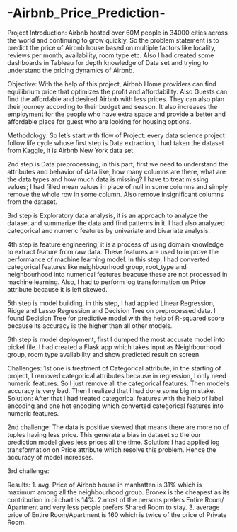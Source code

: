 # -Airbnb_Price_Prediction-
Project Introduction:
Airbnb hosted over 60M people in 34000 cities across the world and continuing to grow quickly. So the problem statement is to predict the price of Airbnb house based on multiple factors like locality, reviews per month, availability, room type etc. Also I had created some dashboards in Tableau for depth knowledge of Data set and trying to understand the pricing dynamics of Airbnb. 

Objective:  With the help of this project, Airbnb Home providers can find equilibrium price that optimizes the profit and affordability. Also Guests can find the affordable and desired Airbnb with less prices. They can also plan their journey according to their budget and season. It also increases the employment for the people who have extra space and provide a better and affordable place for guest who are looking for housing options. 

Methodology:
So let’s start with flow of Project:
every data science project follow life cycle whose first step is Data extraction, I had taken the dataset from Kaggle, it is Airbnb New York data set. 

2nd step is Data preprocessing, in this part, first we need to understand the attributes and behavior of data like, how many columns are there, what are the data types and how much data is missing? I have to treat missing values; I had filled mean values in place of null in some columns and simply remove the whole row in some column.  Also remove insignificant columns from the dataset.

3rd step is Exploratory data analysis, it is an approach to analyze the dataset and summarize the data and find patterns in it. I had also analyzed categorical and numeric features by univariate and bivariate analysis.

4th step is feature engineering, it is a process of using domain knowledge to extract feature from raw data. These features are used to improve the performance of machine learning model. In this step, I had converted categorical features like neighbourhood group, root_type and neighbourhood into numerical features beacuse these are not processed in machine learning. Also, I had to perform log transformation on Price attribute because it is left skewed.

5th step is model building, in this step, I had applied Linear Regression, Ridge and Lasso Regression and Decision Tree on preprocessed data.  I found Decision Tree for predictive model with the help of R-squared score because its accuracy is the higher than all other models.

6th step is model deployment, first I dumped the most accurate model into pickel file. I had created a Flask app which takes input as Neighbourhood group, room type availability and show predicted result on screen. 


Challenges: 
1st one is treatment of Categorical attribute, in the starting of project, I removed categorical attributes because in regression, I only need numeric features. So I just remove all the categorical features. Then model’s accuracy is very bad. Then I realized that I had done some big mistake.
Solution:  After that I had treated categorical features with the help of label encoding and one hot encoding which converted categorical features into numeric features.

2nd challenge: The data is positive skewed that means there are more no of tuples having less price. This generate a bias in dataset so the our prediction model gives less prices all the time. 
Solution: I had applied log transformation on Price attribute which resolve this problem. Hence the accuracy of model increases.

3rd challenge: 

Results: 1. avg. Price of Airbnb house in manhatten is 31% which is maximum among all the neighbourhood group. Bronex is the cheapest as its contribution in pi chart is 14%.
2.most of the persons prefers Entire Room/ Apartment and very less people prefers Shared Room to stay.
3. average price of Entire Room/Apartment is 160 which is twice of the price of Private Room.
